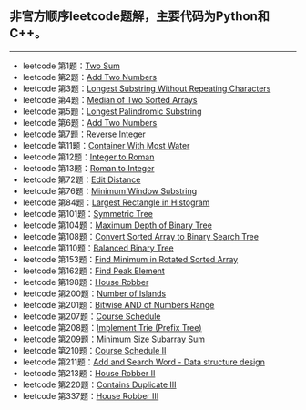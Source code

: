 ## 非官方顺序leetcode题解，主要代码为Python和C++。
---
+ leetcode 第1题：[Two Sum](https://github.com/IOEvan/leetcode/blob/master/Description%20%2B%20code/1.%20Two%20Sum.md)
+ leetcode 第2题：[Add Two Numbers](https://github.com/IOEvan/leetcode/blob/master/Description%20%2B%20code/2.%20Add%20Two%20Numbers.md)
+ leetcode 第3题：[Longest Substring Without Repeating Characters](https://github.com/IOEvan/leetcode/blob/master/Description%20%2B%20code/3.%20Longest%20Substring%20Without%20Repeating%20Characters.md)
+ leetcode 第4题：[Median of Two Sorted Arrays](https://github.com/IOEvan/leetcode/blob/master/Description%20%2B%20code/4.%20Median%20of%20Two%20Sorted%20Arrays.md)
+ leetcode 第5题：[Longest Palindromic Substring](https://github.com/IOEvan/leetcode/blob/master/Description%20%2B%20code/5.%20Longest%20Palindromic%20Substring.md)
+ leetcode 第6题：[Add Two Numbers](https://leetcode.com/problems/two-sum/)
+ leetcode 第7题：[Reverse Integer](https://github.com/IOEvan/leetcode/blob/master/Description%20%2B%20code/7.%20Reverse%20Integer.md)
+ leetcode 第11题：[Container With Most Water](https://github.com/IOEvan/leetcode/blob/master/Description%20%2B%20code/11.%20Container%20With%20Most%20Water.md)
+ leetcode 第12题：[Integer to Roman](https://github.com/IOEvan/leetcode/blob/master/Description%20%2B%20code/12.%20Integer%20to%20Roman.md)
+ leetcode 第13题：[Roman to Integer](https://github.com/IOEvan/leetcode/blob/master/Description%20%2B%20code/13.%20Roman%20to%20Integer.md)
+ leetcode 第72题：[Edit Distance](https://github.com/IOEvan/leetcode/blob/master/Description%20%2B%20code/72.%20Edit%20Distance.md)
+ leetcode 第76题：[Minimum Window Substring](https://github.com/IOEvan/leetcode/blob/master/Description%20%2B%20code/76.%20Minimum%20Window%20Substring.md)
+ leetcode 第84题：[Largest Rectangle in Histogram](https://github.com/IOEvan/leetcode/blob/master/Description%20%2B%20code/84.%20Largest%20Rectangle%20in%20Histogram.md)
+ leetcode 第101题：[Symmetric Tree](https://github.com/IOEvan/leetcode/blob/master/Description%20%2B%20code/101.%20Symmetric%20Tree.md)
+ leetcode 第104题：[Maximum Depth of Binary Tree](https://github.com/IOEvan/leetcode/blob/master/Description%20%2B%20code/104.%20Maximum%20Depth%20of%20Binary%20Tree.md)
+ leetcode 第108题：[Convert Sorted Array to Binary Search Tree](https://github.com/IOEvan/leetcode/blob/master/Description%20%2B%20code/108.%20Convert%20Sorted%20Array%20to%20Binary%20Search%20Tree.md)
+ leetcode 第110题：[Balanced Binary Tree](https://github.com/IOEvan/leetcode/blob/master/Description%20%2B%20code/110.%20Balanced%20Binary%20Tree.md)
+ leetcode 第153题：[Find Minimum in Rotated Sorted Array](https://github.com/IOEvan/leetcode/blob/master/Description%20%2B%20code/153.%20Find%20Minimum%20in%20Rotated%20Sorted%20Array.md)
+ leetcode 第162题：[Find Peak Element](https://github.com/IOEvan/leetcode/blob/master/Description%20%2B%20code/162.%20Find%20Peak%20Element.md)
+ leetcode 第198题：[House Robber](https://github.com/IOEvan/leetcode/blob/master/Description%20%2B%20code/198.%20House%20Robber.md)
+ leetcode 第200题：[Number of Islands](https://github.com/IOEvan/leetcode/blob/master/Description%20%2B%20code/200.%20Number%20of%20Islands.md)
+ leetcode 第201题：[Bitwise AND of Numbers Range](https://github.com/IOEvan/leetcode/blob/master/Description%20%2B%20code/201.%20Bitwise%20AND%20of%20Numbers%20Range.md)
+ leetcode 第207题：[Course Schedule](https://github.com/IOEvan/leetcode/blob/master/Description%20%2B%20code/207.%20Course%20Schedule.md)
+ leetcode 第208题：[Implement Trie (Prefix Tree)](https://github.com/IOEvan/leetcode/blob/master/Description%20%2B%20code/208.%20Implement%20Trie%20(Prefix%20Tree).md)
+ leetcode 第209题：[Minimum Size Subarray Sum](https://github.com/IOEvan/leetcode/blob/master/Description%20%2B%20code/209.%20Minimum%20Size%20Subarray%20Sum.md)
+ leetcode 第210题：[Course Schedule II](https://github.com/IOEvan/leetcode/blob/master/Description%20%2B%20code/210.%20Course%20Schedule%20II.md)
+ leetcode 第211题：[Add and Search Word - Data structure design](https://github.com/IOEvan/leetcode/blob/master/Description%20%2B%20code/211.%20Add%20and%20Search%20Word%20-%20Data%20structure%20design.md)
+ leetcode 第213题：[House Robber II](https://github.com/IOEvan/leetcode/blob/master/Description%20%2B%20code/213.%20House%20Robber%20II.md)
+ leetcode 第220题：[Contains Duplicate III](https://github.com/IOEvan/leetcode/blob/master/Description%20%2B%20code/220.%20Contains%20Duplicate%20III.md)
+ leetcode 第337题：[House Robber III](https://github.com/IOEvan/leetcode/blob/master/Description%20%2B%20code/337.%20House%20Robber%20III.md)
